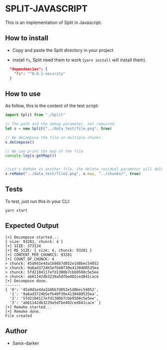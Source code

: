 # SPLIT-JAVASCRIPT

This is an implementation of Split in Javascript.

## How to install

- Copy and paste the Split directory in your project

- install  `fs`, Split need them to work (`yarn install` will install them).
```json
  "dependencies": {
    "fs": "^0.0.1-security"
  }
```

## How to use

As follow, this is the content of the test script:

```javascript
import Split from "./Split"

// The path and the debug parameter, not required
let s = new Split("../data_test/file.png", true)

// We decompose the file in multiple chunks
s.deCompose()

// We can print the map of the file
console.log(s.getMap())


//Let's ReMake in another file, the delete_residual parameter will delete all chunks(as true)
s.reMake("../data_test/file2.png", s.map, "../chunks/", true)
```

## Tests

To test, just run this in your CLI:
```shell
yarn start
```

## Expected Output

```shell
[+] Decompose started...
{ size: 93281, chunck: 4 }
[+] SIZE: 373124
[+] RE_SIZE: { size: 4, chunck: 93281 }
[+] CONTENT_PER_CHUNKCS: 93281
[+] COUNT_OF_CHUNCK: 4
> chunck: 45a9d1e4da1b86b7d052e1d8bec54052
> chunck: 9a6ad3724b5efb40f30e4130480535ea
> chunck: 5fd2104117efd1300b7cbb9508c5e5ee
> chunck: ab61142db3239a5dfbe402ced841cace
[+] Decompose done.
-------
{ '0': '45a9d1e4da1b86b7d052e1d8bec54052',
  '1': '9a6ad3724b5efb40f30e4130480535ea',
  '2': '5fd2104117efd1300b7cbb9508c5e5ee',
  '3': 'ab61142db3239a5dfbe402ced841cace' }
[+] Remake started...
[+] Remake done.
File created
```

## Author

- Sanix-darker